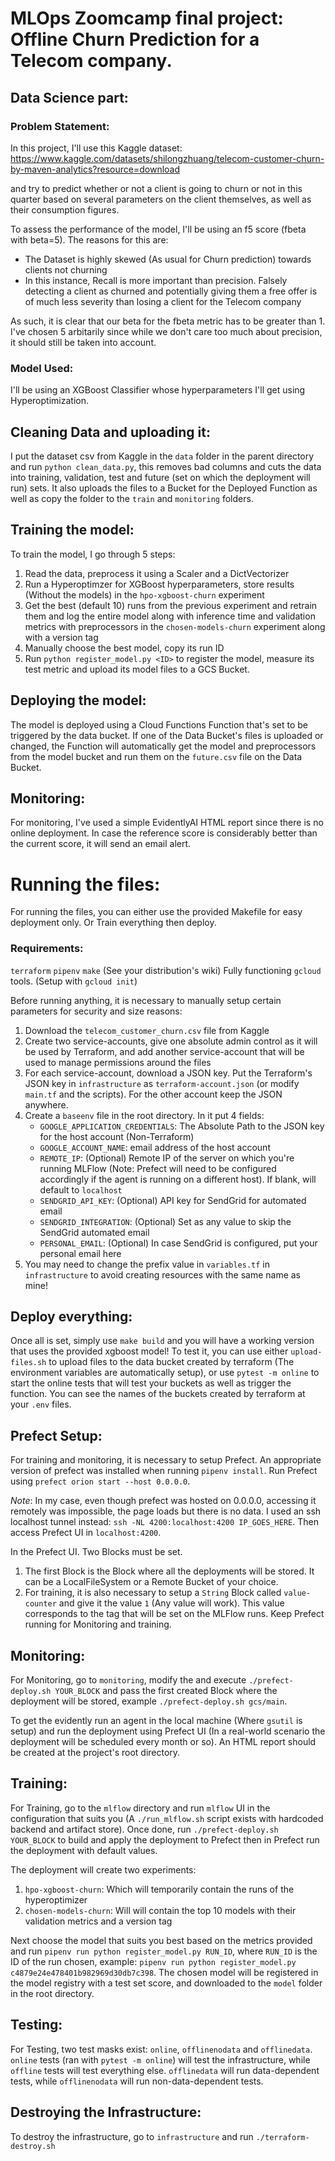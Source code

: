 # MLOps Zoomcamp final project: Offline Churn Prediction for a Telecom company.

## Data Science part:

### Problem Statement:

In this project, I'll use this Kaggle dataset: https://www.kaggle.com/datasets/shilongzhuang/telecom-customer-churn-by-maven-analytics?resource=download

and try to predict whether or not a client is going to churn or not in this quarter based on several parameters on the client themselves, as well as their consumption figures.

To assess the performance of the model, I'll be using an f5 score (fbeta with beta=5). The reasons for this are:

+ The Dataset is highly skewed (As usual for Churn prediction) towards clients not churning
+ In this instance, Recall is more important than precision. Falsely detecting a client as churned and potentially giving them a free offer is of much less severity than losing a client for the Telecom company

As such, it is clear that our beta for the fbeta metric has to be greater than 1. I've chosen 5 arbitarily since while we don't care too much about precision, it should still be taken into account.

### Model Used:

I'll be using an XGBoost Classifier whose hyperparameters I'll get using Hyperoptimization.

## Cleaning Data and uploading it:

I put the dataset csv from Kaggle in the `data` folder in the parent directory and run `python clean_data.py`, this removes bad columns and cuts the data into training, validation, test and future (set on which the deployment will run) sets. It also uploads the files to a Bucket for the Deployed Function as well as copy the folder to the `train` and `monitoring` folders.

## Training the model:

To train the model, I go through 5 steps:

1. Read the data, preprocess it using a Scaler and a DictVectorizer
2. Run a Hyperoptimzer for XGBoost hyperparameters, store results (Without the models) in the `hpo-xgboost-churn` experiment
3. Get the best (default 10) runs from the previous experiment and retrain them and log the entire model along with inference time and validation metrics with preprocessors in the `chosen-models-churn` experiment along with a version tag
4. Manually choose the best model, copy its run ID
5. Run `python register_model.py <ID>` to register the model, measure its test metric and upload its model files to a GCS Bucket.

## Deploying the model:

The model is deployed using a Cloud Functions Function that's set to be triggered by the data bucket. If one of the Data Bucket's files is uploaded or changed, the Function will automatically get the model and preprocessors from the model bucket and run them on the `future.csv` file on the Data Bucket.

## Monitoring:
For monitoring, I've used a simple EvidentlyAI HTML report since there is no online deployment. In case the reference score is considerably better than the current score, it will send an email alert.

# Running the files:

For running the files, you can either use the provided Makefile for easy deployment only. Or Train everything then deploy.

### Requirements:
`terraform`
`pipenv`
`make` (See your distribution's wiki)
Fully functioning `gcloud` tools. (Setup with `gcloud init`)

Before running anything, it is necessary to manually setup certain parameters for security and size reasons:
1. Download the `telecom_customer_churn.csv` file from Kaggle
2. Create two service-accounts, give one absolute admin control as it will be used by Terraform, and add another service-account that will be used to manage permissions around the files
3. For each service-account, download a JSON key. Put the Terraform's JSON key in `infrastructure` as `terraform-account.json` (or modify `main.tf` and the scripts). For the other account keep the JSON anywhere.
4. Create a `baseenv` file in the root directory. In it put 4 fields:
   + `GOOGLE_APPLICATION_CREDENTIALS`: The Absolute Path to the JSON key for the host account (Non-Terraform)
   + `GOOGLE_ACCOUNT_NAME`: email address of the host account
   + `REMOTE_IP`: (Optional) Remote IP of the server on which you're running MLFlow (Note: Prefect will need to be configured accordingly if the agent is running on a different host). If blank, will default to `localhost`
   + `SENDGRID_API_KEY`: (Optional) API key for SendGrid for automated email
   + `SENDGRID_INTEGRATION`: (Optional) Set as any value to skip the SendGrid automated email
   + `PERSONAL_EMAIL`: (Optional) In case SendGrid is configured, put your personal email here
5. You may need to change the prefix value in `variables.tf` in `infrastructure` to avoid creating resources with the same name as mine!

## Deploy everything:

Once all is set, simply use `make build` and you will have a working version that uses the provided xgboost model! To test it, you can use either `upload-files.sh` to upload files to the data bucket created by terraform (The environment variables are automatically setup), or use `pytest -m online` to start the online tests that will test your buckets as well as trigger the function. You can see the names of the buckets created by terraform at your `.env` files.

## Prefect Setup:

For training and monitoring, it is necessary to setup Prefect. An appropriate version of prefect was installed when running `pipenv install`. Run Prefect using `prefect orion start --host 0.0.0.0`.

*Note*: In my case, even though prefect was hosted on 0.0.0.0, accessing it remotely was impossible, the page loads but there is no data. I used an ssh localhost tunnel instead: `ssh -NL 4200:localhost:4200 IP_GOES_HERE`. Then access Prefect UI in `localhost:4200`.

In the Prefect UI. Two Blocks must be set.
1. The first Block is the Block where all the deployments will be stored. It can be a LocalFileSystem or a Remote Bucket of your choice.
2. For training, it is also necessary to setup a `String` Block called `value-counter` and give it the value `1` (Any value will work). This value corresponds to the tag that will be set on the MLFlow runs. Keep Prefect running for Monitoring and training.

## Monitoring:

For Monitoring, go to `monitoring`, modify the  and execute `./prefect-deploy.sh YOUR_BLOCK` and pass the first created Block where the deployment will be stored, example `./prefect-deploy.sh gcs/main`.

To get the evidently run an agent in the local machine (Where `gsutil` is setup) and run the deployment using Prefect UI (In a real-world scenario the deployment will be scheduled every month or so). An HTML report should be created at the project's root directory.

## Training:

For Training, go to the `mlflow` directory and run `mlflow` UI in the configuration that suits you (A `./run_mlflow.sh` script exists with hardcoded backend and artifact store). Once done, run `./prefect-deploy.sh YOUR_BLOCK` to build and apply the deployment to Prefect then in Prefect run the deployment with default values.

The deployment will create two experiments:
1. `hpo-xgboost-churn`: Which will temporarily contain the runs of the hyperoptimizer
2. `chosen-models-churn`: Will will contain the top 10 models with their validation metrics and a version tag

Next choose the model that suits you best based on the metrics provided and run `pipenv run python register_model.py RUN_ID`, where `RUN_ID` is the ID of the run chosen, example: `pipenv run python register_model.py c4879e24e478401b982969d30db7c398`. The chosen model will be registered in the model registry with a test set score, and downloaded to the `model` folder in the root directory.

## Testing:

For Testing, two test masks exist: `online`, `offlinenodata` and `offlinedata`. `online` tests (ran with `pytest -m online`) will test the infrastructure, while `offline` tests will test everything else. `offlinedata` will run data-dependent tests, while `offlinenodata` will run non-data-dependent tests.

## Destroying the Infrastructure:

To destroy the infrastructure, go to `infrastructure` and run `./terraform-destroy.sh`
